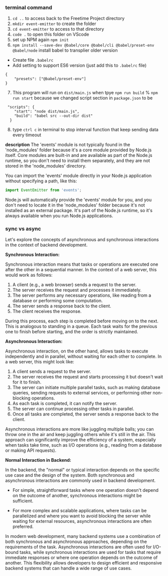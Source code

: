 ### terminal command
1. ``cd ..`` to access back to the Freetime Project directory
2. ``mkdir event-emitter`` to create the folder
3. ``cd event-emitter`` to access to that directory
4. ``code .`` to open this folder on VScode
5. set up NPM again ``npm init``
6. `` npm install --save-dev @babel/core @babel/cli @babel/preset-env @babel/node `` install babel to transplier older version
- Create file `.babelrc`
- Add setting to support ES6 version (just add this to `.babelrc` file) 
```
{
    "presets": ["@babel/preset-env"]
}
```
7. This program will run on `dist/main.js` when tpye `npm run build` % `npm run start` because we changed script section in `package.json` to be
```
 "scripts": {
    "start": "node dist/main.js",
    "build": "babel src --out-dir dist"
  }
``` 
8. type `ctrl c` in terminal to stop interval function that keep sending data every timeout

**description**
The 'events' module is not typically found in the 'node_modules' folder because it's a core module provided by Node.js itself. Core modules are built-in and are available as part of the Node.js runtime, so you don't need to install them separately, and they are not stored in the 'node_modules' directory.

You can import the 'events' module directly in your Node.js application without specifying a path, like this:

```javascript
import EventEmitter from 'events';
```

Node.js will automatically provide the 'events' module for you, and you don't need to locate it in the 'node_modules' folder because it's not installed as an external package. It's part of the Node.js runtime, so it's always available when you run Node.js applications.

### sync vs async
Let's explore the concepts of asynchronous and synchronous interactions in the context of backend development.

**Synchronous Interaction:**

Synchronous interaction means that tasks or operations are executed one after the other in a sequential manner. In the context of a web server, this would work as follows:

1. A client (e.g., a web browser) sends a request to the server.
2. The server receives the request and processes it immediately.
3. The server performs any necessary operations, like reading from a database or performing some computation.
4. The server sends a response back to the client.
5. The client receives the response.

During this process, each step is completed before moving on to the next. This is analogous to standing in a queue. Each task waits for the previous one to finish before starting, and the order is strictly maintained.

**Asynchronous Interaction:**

Asynchronous interaction, on the other hand, allows tasks to execute independently and in parallel, without waiting for each other to complete. In a web server, this might look like:

1. A client sends a request to the server.
2. The server receives the request and starts processing it but doesn't wait for it to finish.
3. The server can initiate multiple parallel tasks, such as making database queries, sending requests to external services, or performing other non-blocking operations.
4. As each task is completed, it can notify the server.
5. The server can continue processing other tasks in parallel.
6. Once all tasks are completed, the server sends a response back to the client.

Asynchronous interactions are more like juggling multiple balls; you can throw one in the air and keep juggling others while it's still in the air. This approach can significantly improve the efficiency of a system, especially when tasks take time, such as I/O operations (e.g., reading from a database or making API requests).

**Normal Interaction in Backend:**

In the backend, the "normal" or typical interaction depends on the specific use case and the design of the system. Both synchronous and asynchronous interactions are commonly used in backend development.

- For simple, straightforward tasks where one operation doesn't depend on the outcome of another, synchronous interactions might be sufficient.

- For more complex and scalable applications, where tasks can be parallelized and where you want to avoid blocking the server while waiting for external resources, asynchronous interactions are often preferred.

In modern web development, many backend systems use a combination of both synchronous and asynchronous approaches, depending on the requirements of the task. Asynchronous interactions are often used for I/O-bound tasks, while synchronous interactions are used for tasks that require immediate responses or where one operation depends on the outcome of another. This flexibility allows developers to design efficient and responsive backend systems that can handle a wide range of use cases.
